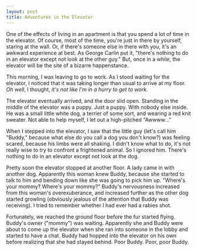 ```yaml
---
layout: post
title: Adventures in the Elevator
---
```


One of the effects of living in an apartment is that you spend a lot of time in the elevator. Of course, most of the time, you're just in there by yourself, staring at the wall. Or, if there's someone else in there with you, it's an awkward experience at best. As George Carlin put it, "there's nothing to do in an elevator except not look at the other guy." But, once in a while, the elevator will be the site of a bizarre happenstance.  
  
This morning, I was leaving to go to work. As I stood waiting for the elevator, I noticed that it was taking longer than usual to arrive at my floor. _Oh well_, I thought, _it's not like I'm in a hurry to get to work._  
  
The elevator eventually arrived, and the door slid open. Standing in the middle of the elevator was a puppy. Just a puppy. With nobody else inside. He was a small little white dog, a terrier of some sort, and wearing a red knit sweater. Not able to help myself, I let out a high-pitched "Awwww..."  
  
When I stepped into the elevator, I saw that the little guy (let's call him "Buddy," because what else do you call a dog you don't know?) was feeling scared, because his limbs were all shaking. I didn't know what to do, it's not really wise to try to confront a frightened animal. So I ignored him. There's nothing to do in an elevator except not look at the dog.  
  
Pretty soon the elevator stopped at another floor. A lady came in with another dog. Apparently this woman knew Buddy, because she started to talk to him and bending down like she was going to pick him up. "Where's your mommy? Where's your mommy?" Buddy's nervousness increased from this woman's overexuberance, and increased further as the other dog started growling (obviously jealous of the attention that Buddy was receiving). I tried to remember whether I had ever had a rabies shot.  
  
Fortunately, we reached the ground floor before the fur started flying. Buddy's owner ("mommy") was waiting. Apparently she and Buddy were about to come up the elevator when she ran into someone in the lobby and started to have a chat. Buddy had hopped into the elevator on his own before realizing that she had stayed behind. Poor Buddy. Poor, poor Buddy.
